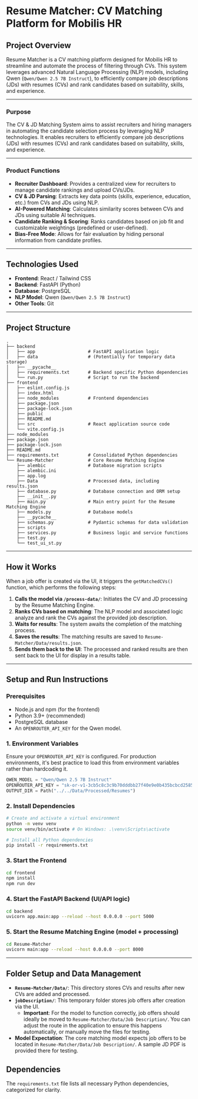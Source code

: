 
# Resume Matcher: CV Matching Platform for Mobilis HR

## Project Overview

Resume Matcher is a CV matching platform designed for Mobilis HR to streamline and automate the process of filtering through CVs. This system leverages advanced Natural Language Processing (NLP) models, including Qwen (`Qwen/Qwen 2.5 7B Instruct`), to efficiently compare job descriptions (JDs) with resumes (CVs) and rank candidates based on suitability, skills, and experience.

---

### Purpose

The CV & JD Matching System aims to assist recruiters and hiring managers in automating the candidate selection process by leveraging NLP technologies. It enables recruiters to efficiently compare job descriptions (JDs) with resumes (CVs) and rank candidates based on suitability, skills, and experience.

---


### Product Functions

* **Recruiter Dashboard**: Provides a centralized view for recruiters to manage candidate rankings and upload CVs/JDs.
* **CV & JD Parsing**: Extracts key data points (skills, experience, education, etc.) from CVs and JDs using NLP.
* **AI-Powered Matching**: Calculates similarity scores between CVs and JDs using suitable AI techniques.
* **Candidate Ranking & Scoring**: Ranks candidates based on job fit and customizable weightings (predefined or user-defined).
* **Bias-Free Mode**: Allows for fair evaluation by hiding personal information from candidate profiles.

---

## Technologies Used

* **Frontend**: React / Tailwind CSS
* **Backend**: FastAPI (Python)
* **Database**: PostgreSQL
* **NLP Model**: Qwen (`Qwen/Qwen 2.5 7B Instruct`)
* **Other Tools**: Git

---

## Project Structure

```
.
├── backend
│   ├── app                    # FastAPI application logic
│   ├── data                   # (Potentially for temporary data storage)
│   ├── __pycache__
│   ├── requirements.txt       # Backend specific Python dependencies
│   └── run.py                 # Script to run the backend
├── frontend
│   ├── eslint.config.js
│   ├── index.html
│   ├── node_modules           # Frontend dependencies
│   ├── package.json
│   ├── package-lock.json
│   ├── public
│   ├── README.md
│   ├── src                    # React application source code
│   └── vite.config.js
├── node_modules             
├── package.json
├── package-lock.json
├── README.md                 
├── requirements.txt           # Consolidated Python dependencies
└── Resume-Matcher             # Core Resume Matching Engine
    ├── alembic                # Database migration scripts
    ├── alembic.ini
    ├── app.log
    ├── Data                   # Processed data, including results.json
    ├── database.py            # Database connection and ORM setup
    ├── __init__.py
    ├── main.py                # Main entry point for the Resume Matching Engine
    ├── models.py              # Database models
    ├── __pycache__
    ├── schemas.py             # Pydantic schemas for data validation
    ├── scripts
    ├── services.py            # Business logic and service functions
    ├── test.py
    └── test_ui_st.py
```

---

## How it Works

When a job offer is created via the UI, it triggers the `getMatchedCVs()` function, which performs the following steps:

1.  **Calls the model via `/process-data/`**: Initiates the CV and JD processing by the Resume Matching Engine.
2.  **Ranks CVs based on matching**: The NLP model and associated logic analyze and rank the CVs against the provided job description.
3.  **Waits for results**: The system awaits the completion of the matching process.
4.  **Saves the results**: The matching results are saved to `Resume-Matcher/Data/results.json`.
5.  **Sends them back to the UI**: The processed and ranked results are then sent back to the UI for display in a results table.

---

## Setup and Run Instructions

### Prerequisites

* Node.js and npm (for the frontend)
* Python 3.9+ (recommended)
* PostgreSQL database
* An `OPENROUTER_API_KEY` for the Qwen model.

### 1. Environment Variables

Ensure your `OPENROUTER_API_KEY` is configured. For production environments, it's best practice to load this from environment variables rather than hardcoding it.

```python
QWEN_MODEL = "Qwen/Qwen 2.5 7B Instruct"
OPENROUTER_API_KEY = "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" # Load securely in production
OUTPUT_DIR = Path("../../Data/Processed/Resumes")
```

### 2. Install Dependencies

```bash
# Create and activate a virtual environment
python -m venv venv
source venv/bin/activate # On Windows: .\venv\Scripts\activate

# Install all Python dependencies
pip install -r requirements.txt
```

### 3. Start the Frontend

```bash
cd frontend
npm install
npm run dev
```

### 4. Start the FastAPI Backend (UI/API logic)

```bash
cd backend
uvicorn app.main:app --reload --host 0.0.0.0 --port 5000
```

### 5. Start the Resume Matching Engine (model + processing)

```bash
cd Resume-Matcher
uvicorn main:app --reload --host 0.0.0.0 --port 8000
```

---

## Folder Setup and Data Management

* **`Resume-Matcher/Data/`**: This directory stores CVs and results after new CVs are added and processed.
* **`jobDescription/`**: This temporary folder stores job offers after creation via the UI.
    * **Important**: For the model to function correctly, job offers should ideally be moved to `Resume-Matcher/Data/Job Description/`. You can adjust the route in the application to ensure this happens automatically, or manually move the files for testing.
* **Model Expectation**: The core matching model expects job offers to be located in `Resume-Matcher/Data/Job Description/`. A sample JD PDF is provided there for testing.



## Dependencies

The `requirements.txt` file lists all necessary Python dependencies, categorized for clarity.
